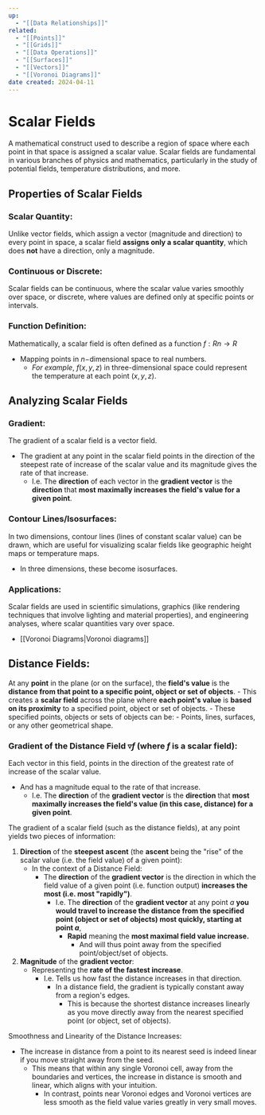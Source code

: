 ```yaml
---
up:
  - "[[Data Relationships]]"
related:
  - "[[Points]]"
  - "[[Grids]]"
  - "[[Data Operations]]"
  - "[[Surfaces]]"
  - "[[Vectors]]"
  - "[[Voronoi Diagrams]]"
date created: 2024-04-11
---
```

# Scalar Fields
A mathematical construct used to describe a region of space where each point in that space is assigned a scalar value.
	Scalar fields are fundamental in various branches of physics and mathematics, particularly in the study of potential fields, temperature distributions, and more.
## Properties of Scalar Fields
### Scalar Quantity: 
Unlike vector fields, which assign a vector (magnitude and direction) to every point in space, a scalar field **assigns only a scalar quantity**, which does **not** have a direction, only a magnitude.
### Continuous or Discrete: 
Scalar fields can be continuous, where the scalar value varies smoothly over space, or discrete, where values are defined only at specific points or intervals.
### Function Definition: 
Mathematically, a scalar field is often defined as a function $f:Rn→R$
- Mapping points in $n-$dimensional space to real numbers. 
	- *For example*, $f(x,y,z)$ in three-dimensional space could represent the temperature at each point $(x,y,z)$.
## Analyzing Scalar Fields
### Gradient: 
The gradient of a scalar field is a vector field. 
- The gradient at any point in the scalar field points in the direction of the steepest rate of increase of the scalar value and its magnitude gives the rate of that increase.
	- I.e. The **direction** of each vector in the **gradient vector** is the **direction** that **most maximally increases the field's value for a given point**.
### Contour Lines/Isosurfaces:
In two dimensions, contour lines (lines of constant scalar value) can be drawn, which are useful for visualizing scalar fields like geographic height maps or temperature maps. 
- In three dimensions, these become isosurfaces.
### Applications: 
Scalar fields are used in scientific simulations, graphics (like rendering techniques that involve lighting and material properties), and engineering analyses, where scalar quantities vary over space.
- [[Voronoi Diagrams|Voronoi diagrams]]
## Distance Fields:
At any **point** in the plane (or on the surface), the **field's value** is the **distance from that point to  a specific point, object or set of objects**.
	- This creates a **scalar field** across the plane where **each point's value** is **based on its proximity** to a specified point, object or set of objects.
		- These specified points, objects or sets of objects can be:
			- Points, lines, surfaces, or any other geometrical shape.
### Gradient of the Distance Field $\triangledown f$ (where $f$ is a scalar field):
Each vector in this field, points in the direction of the greatest rate of increase of the scalar value.
- And has a magnitude equal to the rate of that increase.
	- I.e. The **direction** of the **gradient vector** is the **direction** that **most maximally increases the field's value (in this case, distance) for a given point**.

The gradient of a scalar field (such as the distance fields), at any point yields two pieces of information:
1. **Direction** of the **steepest ascent** (the **ascent** being the "rise" of the scalar value (i.e. the field value) of a given point):
	- In the context of a Distance Field:
		- The **direction** of the **gradient vector** is the direction in which the field value of a given point (i.e. function output) **increases the most (i.e. most "rapidly")**.
			- I.e.  The **direction** of the **gradient vector** at any point $a$ **you would travel to increase the distance from the specified point (object or set of objects) most quickly, starting at point $a$**, 
				- **Rapid** meaning the **most maximal field value increase.** 
					- And will thus point away from the specified point/object/set of objects.
2. **Magnitude** of the **gradient vector**:
	- Representing the **rate of the fastest increase**.
		- I.e. Tells us how fast the distance increases in that direction.
			- In a distance field, the gradient is typically constant away from a region's edges.
				- This is because the shortest distance increases linearly as you move directly away from the nearest specified point (or object, set of objects).

Smoothness and Linearity of the Distance Increases:
- The increase in distance from a point to its nearest seed is indeed linear if you move straight away from the seed. 
	- This means that within any single Voronoi cell, away from the boundaries and vertices, the increase in distance is smooth and linear, which aligns with your intuition.
		- In contrast, points near Voronoi edges and Voronoi vertices are less smooth as the field value varies greatly in very small moves.